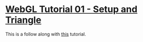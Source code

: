 # [WebGL Tutorial 01 - Setup and Triangle](https://www.youtube.com/watch?v=kB0ZVUrI4Aw) 

This is a follow along with [this](https://www.youtube.com/watch?v=kB0ZVUrI4Aw) tutorial. 